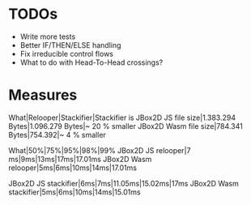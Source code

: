 # TODOs

* Write more tests
* Better IF/THEN/ELSE handling
* Fix irreducible control flows
* What to do with Head-To-Head crossings? 

# Measures

What|Relooper|Stackifier|Stackifier is 
JBox2D JS file size|1.383.294 Bytes|1.096.279 Bytes|~ 20 % smaller
JBox2D Wasm file size|784.341 Bytes|754.392|~ 4 % smaller

What|50%|75%|95%|98%|99% 
JBox2D JS relooper|7 ms|9ms|13ms|17ms|17.01ms
JBox2D Wasm relooper|5ms|6ms|10ms|14ms|17.01ms

JBox2D JS stackifier|6ms|7ms|11.05ms|15.02ms|17ms
JBox2D Wasm stackifier|5ms|6ms|10ms|14ms|15.01ms